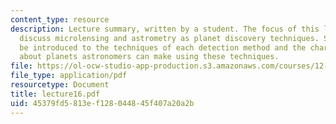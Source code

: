 ```yaml
---
content_type: resource
description: Lecture summary, written by a student. The focus of this lecture is to
  discuss microlensing and astrometry as planet discovery techniques. Students will
  be introduced to the techniques of each detection method and the characterizations
  about planets astronomers can make using these techniques.
file: https://ol-ocw-studio-app-production.s3.amazonaws.com/courses/12-425-extrasolar-planets-physics-and-detection-techniques-fall-2007/45379fd5813ef128044845f407a20a2b_lecture16.pdf
file_type: application/pdf
resourcetype: Document
title: lecture16.pdf
uid: 45379fd5-813e-f128-0448-45f407a20a2b
---
```

